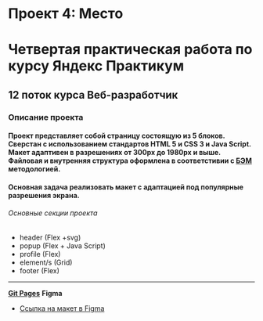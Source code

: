 # Проект 4: Место
# Четвертая практическая работа по курсу Яндекс Практикум
## 12 поток курса Веб-разработчик
### Описание проекта
#### Проект представляет собой страницу состоящую из 5 блоков. Сверстан с использованием стандартов HTML 5 и CSS 3 и Java Script. Макет адаптивен в разрешениях от 300px до 1980px и выше. Файловая и внутренняя структура оформлена в соответстивии с [БЭМ](https://ru.bem.info/ "Я Yandex!") методологией.
#### Основная задача реализовать макет с адаптацией под популярные разрешения экрана.

###### Основные секции проекта
* header (Flex +svg)
* popup (Flex + Java Script)
* profile (Flex)
* element/s (Grid) 
* footer (Flex)
------

[**Git Pages**](https://some-0ne-else.github.io/mesto/)
**Figma**

* [Ссылка на макет в Figma](https://www.figma.com/file/StZjf8HnoeLdiXS7dYrLAh/JavaScript.-Sprint-4)

